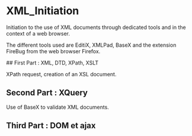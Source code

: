 # XML_Initiation

Initiation to the use of XML documents through dedicated tools and in the context of a web browser. 

The different tools used are EditiX, XMLPad, BaseX and the extension FireBug from the web browser Firefox.

## First Part : XML, DTD, XPath, XSLT

XPath request, creation of an XSL document.

## Second Part : XQuery

Use of BaseX to validate XML documents.

## Third Part : DOM et ajax

